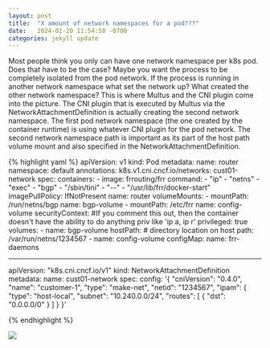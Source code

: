 ```yaml
---
layout: post
title:  "X amount of network namespaces for a pod???"
date:   2024-01-20 11:54:58 -0700
categories: jekyll update
---
```

Most people think you only can have one network namespace per k8s pod. Does that have to be the case? Maybe you want the process to be 
completely isolated from the pod network. If the process is running in another network namespace what set the network up? What created 
the other network namespace? This is where Multus and the CNI plugin come into the picture. The CNI plugin that is executed by Multus via the NetworkAttachmentDefinition is actually creating the second network namespace. The first pod network namespace (the one created by the container runtime) is using whatever CNI plugin for the pod network. The second network namespace path is important as its part of the host path volume mount and also specified in the NetworkAttachmentDefinition. 

{% highlight yaml %}
apiVersion: v1
kind: Pod
metadata:
  name: router
  namespace: default
  annotations:
    k8s.v1.cni.cncf.io/networks: cust01-network
spec:
  containers:
    - image: frrouting/frr
      command:
        - "ip"
        - "netns"
        - "exec"
        - "bgp" 
        - "/sbin/tini"
        - "--"
        - "/usr/lib/frr/docker-start"
      imagePullPolicy: IfNotPresent
      name: router
      volumeMounts:
        - mountPath: /run/netns/bgp
          name: bgp-volume
        - mountPath: /etc/frr
          name: config-volume
      securityContext: #If you comment this out, then the container doesn't have the ability to do anything priv like 'ip a, ip r'
        privileged: true
  volumes:
    - name: bgp-volume
      hostPath:
        # directory location on host
        path: /var/run/netns/1234567
    - name: config-volume
      configMap:
        name: frr-daemons

---

apiVersion: "k8s.cni.cncf.io/v1"
kind: NetworkAttachmentDefinition
metadata:
  name: cust01-network
spec:
  config: '{
  "cniVersion": "0.4.0",
  "name": "customer-1",
  "type": "make-net",
  "netid": "1234567",
  "ipam": {
    "type": "host-local",
    "subnet": "10.240.0.0/24",
    "routes": [
      {
        "dst": "0.0.0.0/0"
      }
    ]
  }
}'

{% endhighlight %}

<img src="{{site.baseurl}}/assets/images/pod.jpg">



